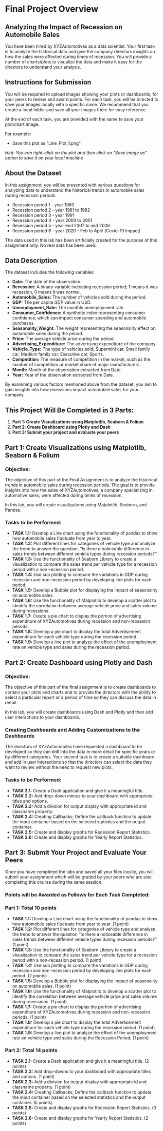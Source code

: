 # Final Project Overview

## Analyzing the Impact of Recession on Automobile Sales

You have been hired by XYZAutomotives as a data scientist. Your first task is to analyze the historical data and give the company directors insights on how the sales were affected during times of recession. You will provide a number of charts/plots to visualize the data and make it easy for the directors to understand your analysis.

## Instructions for Submission

You will be required to upload images showing your plots or dashboards, for your peers to review and award points. For each task, you will be directed to save your images locally with a specific name. We recommend that you create a local folder and save all your images there for easy reference.

At the end of each task, you are provided with the name to save your plot/chart image.

For example:

- Save this plot as "Line_Plot_1.png"

*Hint: You can right-click on the plot and then click on "Save image as" option to save it on your local machine*

## About the Dataset

In this assignment, you will be presented with various questions for analyzing data to understand the historical trends in automobile sales during recession periods.

- Recession period 1 - year 1980
- Recession period 2 - year 1981 to 1982
- Recession period 3 - year 1991
- Recession period 4 - year 2000 to 2001
- Recession period 5 - year end 2007 to mid 2009
- Recession period 6 - year 2020 - Feb to April (Covid-19 Impact)

The data used in this lab has been artificially created for the purpose of this assignment only. No real data has been used.

## Data Description

The dataset includes the following variables:

- **Date:** The date of the observation.
- **Recession:** A binary variable indicating recession period; 1 means it was recession, 0 means it was normal.
- **Automobile_Sales:** The number of vehicles sold during the period.
- **GDP:** The per capita GDP value in USD.
- **Unemployment_Rate:** The monthly unemployment rate.
- **Consumer_Confidence:** A synthetic index representing consumer confidence, which can impact consumer spending and automobile purchases.
- **Seasonality_Weight:** The weight representing the seasonality effect on automobile sales during the period.
- **Price:** The average vehicle price during the period.
- **Advertising_Expenditure:** The advertising expenditure of the company.
- **Vehicle_Type:** The type of vehicles sold; Supermini car, Small family car, Medium family car, Executive car, Sports.
- **Competition:** The measure of competition in the market, such as the number of competitors or market share of major manufacturers.
- **Month:** Month of the observation extracted from Date.
- **Year:** Year of the observation extracted from Date.

By examining various factors mentioned above from the dataset, you aim to gain insights into how recessions impact automobile sales for your company.

## This Project Will Be Completed in 3 Parts:

1. **Part 1: Create Visualizations using Matplotlib, Seaborn & Folium**
2. **Part 2: Create Dashboard using Plotly and Dash**
3. **Part 3: Submit your project and evaluate your peers**

## Part 1: Create Visualizations using Matplotlib, Seaborn & Folium

### Objective:
The objective of this part of the Final Assignment is to analyze the historical trends in automobile sales during recession periods. The goal is to provide insights into how the sales of XYZAutomotives, a company specializing in automotive sales, were affected during times of recession.

In this lab, you will create visualizations using Matplotlib, Seaborn, and Pandas.

### Tasks to be Performed:

- **TASK 1.1:** Develop a Line chart using the functionality of pandas to show how automobile sales fluctuate from year to year.
- **TASK 1.2:** Plot different lines for categories of vehicle type and analyze the trend to answer the question, “Is there a noticeable difference in sales trends between different vehicle types during recession periods?”
- **TASK 1.3:** Use the functionality of Seaborn Library to create a visualization to compare the sales trend per vehicle type for a recession period with a non-recession period.
- **TASK 1.4:** Use sub plotting to compare the variations in GDP during recession and non-recession period by developing line plots for each period.
- **TASK 1.5:** Develop a Bubble plot for displaying the impact of seasonality on automobile sales.
- **TASK 1.6:** Use the functionality of Matplotlib to develop a scatter plot to identify the correlation between average vehicle price and sales volume during recessions.
- **TASK 1.7:** Create a pie chart to display the portion of advertising expenditure of XYZAutomotives during recession and non-recession periods.
- **TASK 1.8:** Develop a pie chart to display the total Advertisement expenditure for each vehicle type during the recession period.
- **TASK 1.9:** Develop a line plot to analyze the effect of the unemployment rate on vehicle type and sales during the recession period.

## Part 2: Create Dashboard using Plotly and Dash

### Objective:
The objective of this part of the final assignment is to create dashboards to contain your plots and charts and to provide the directors with the ability to select a particular report or a period of time so they can discuss the data in detail.

In this lab, you will create dashboards using Dash and Plotly and then add user interactions to your dashboards.

### Creating Dashboards and Adding Customizations to the Dashboards

The directors of XYZAutomobiles have requested a dashboard to be developed so they can drill into the data in more detail for specific years or by different categories. Your second task is to create a suitable dashboard and add in user interactions so that the directors can select the data they want to review without the need to request new plots.

### Tasks to be Performed:

- **TASK 2.1:** Create a Dash application and give it a meaningful title.
- **TASK 2.2:** Add drop-down menus to your dashboard with appropriate titles and options.
- **TASK 2.3:** Add a division for output display with appropriate id and classname property.
- **TASK 2.4:** Creating Callbacks; Define the callback function to update the input container based on the selected statistics and the output container.
- **TASK 2.5:** Create and display graphs for Recession Report Statistics.
- **TASK 2.6:** Create and display graphs for Yearly Report Statistics.

## Part 3: Submit Your Project and Evaluate Your Peers

Once you have completed the labs and saved all your files locally, you will submit your assignment which will be graded by your peers who are also completing this course during the same session.

### Points will be Awarded as Follows for Each Task Completed:

### Part 1: Total 10 points

- **TASK 1.1:** Develop a Line chart using the functionality of pandas to show how automobile sales fluctuate from year to year. (1 point)
- **TASK 1.2:** Plot different lines for categories of vehicle type and analyze the trend to answer the question “Is there a noticeable difference in sales trends between different vehicle types during recession periods?” (1 point)
- **TASK 1.3:** Use the functionality of Seaborn Library to create a visualization to compare the sales trend per vehicle type for a recession period with a non-recession period. (1 point)
- **TASK 1.4:** Use sub plotting to compare the variations in GDP during recession and non-recession period by developing line plots for each period. (2 points)
- **TASK 1.5:** Develop a Bubble plot for displaying the impact of seasonality on automobile sales. (1 point)
- **TASK 1.6:** Use the functionality of Matplotlib to develop a scatter plot to identify the correlation between average vehicle price and sales volume during recessions. (1 point)
- **TASK 1.7:** Create a pie chart to display the portion of advertising expenditure of XYZAutomotives during recession and non-recession periods. (1 point)
- **TASK 1.8:** Develop a pie chart to display the total Advertisement expenditure for each vehicle type during the recession period. (1 point)
- **TASK 1.9:** Develop a line plot to analyze the effect of the unemployment rate on vehicle type and sales during the Recession Period. (1 point)

### Part 2: Total 14 points

- **TASK 2.1:** Create a Dash application and give it a meaningful title. (2 points)
- **TASK 2.2:** Add drop-downs to your dashboard with appropriate titles and options. (1 point)
- **TASK 2.3:** Add a division for output display with appropriate id and classname property. (1 point)
- **TASK 2.4:** Creating Callbacks; Define the callback function to update the input container based on the selected statistics and the output container. (5 points)
- **TASK 2.5:** Create and display graphs for Recession Report Statistics. (3 points)
- **TASK 2.6:** Create and display graphs for Yearly Report Statistics. (2 points)
